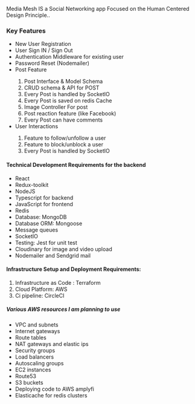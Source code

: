 Media Mesh
IS a Social Networking app Focused on the Human Centered Design Principle.. 

### Key Features
<ul>
  <li>New User Registration</li>
  <li>User Sign IN / Sign Out</li>
  <li>Authentication Middleware for existing user</li>
  <li>Password Reset (Nodemailer)</li>
  <li>Post Feature</li>
  <ol>
  <li>Post Interface & Model Schema</li>
  <li>CRUD schema & API for POST </li>
  <li>Every Post is handled by SocketIO</li>
  <li>Every Post is saved on redis Cache</li>
  <li>Image Controller For post</li>
  <li>Post reaction feature (like Facebook)</li>
  <li>Every Post can have comments</li>
  </ol>
  <li>User Interactions</li>
  <ol>
  <li>Feature to follow/unfollow a user</li>
  <li>Feature to block/unblock a user</li>
  <li>Every Post is handled by SocketIO</li>
  </ol>
</ul>

#### Technical Development Requirements for the backend

<ul>
  <li>React</li>
  <li>Redux-toolkit</li>
  <li>NodeJS</li>
  <li>Typescript for backend</li>
  <li>JavaScript for frontend</li>
  <li>Redis</li>
  <li>Database: MongoDB</li>
  <li>Database ORM: Mongoose</li>
  <li>Message queues</li>
  <li>SocketIO</li>
  <li>Testing: Jest for unit test</li>
  <li>Cloudinary for image and video upload</li>
  <li>Nodemailer and Sendgrid mail</li>
</ul>

#### Infrastructure Setup and Deployment Requirements:
<ol>
  <li>Infrastructure as Code : Terraform</li>
  <li>Cloud Platform: AWS</li>
  <li>Ci pipeline: CircleCI</li>
</ol>

##### Various AWS resources I am planning to use
- VPC and subnets
- Internet gateways
- Route tables
- NAT gateways and elastic ips
- Security groups
- Load balancers
- Autoscaling groups
- EC2 instances
- Route53
- S3 buckets
- Deploying code to AWS amplyfi
- Elasticache for redis clusters






